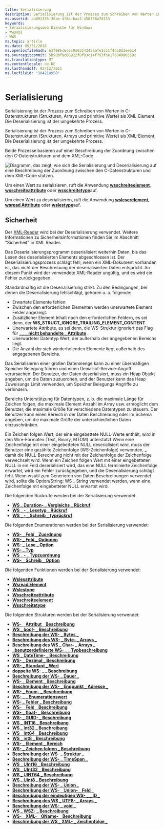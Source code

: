 ```yaml
---
title: Serialisierung
description: Serialisierung ist der Prozess zum Schreiben von Werten in C-Datenstrukturen (Strukturen, Arrays und primitive Werte) als XML-Element. Die Deserialisierung ist der umgekehrte Prozess.
ms.assetid: aa092156-30ae-4f8a-baa2-450f38a78153
keywords:
- Serialisierungsweb Dienste für Windows
- Wwsapi
- WWS
ms.topic: article
ms.date: 05/31/2018
ms.openlocfilehash: 63f986c6cec9a035424aaafe1c51f4dc0d3ee014
ms.sourcegitcommit: 5b98bf8c68922f8f03c14f793fbe17504900559c
ms.translationtype: MT
ms.contentlocale: de-DE
ms.lasthandoff: 02/12/2021
ms.locfileid: "104218950"
---
```

# <a name="serialization"></a>Serialisierung

Serialisierung ist der Prozess zum Schreiben von Werten in C-Datenstrukturen (Strukturen, Arrays und primitive Werte) als XML-Element. Die Deserialisierung ist der umgekehrte Prozess.


Serialisierung ist der Prozess zum Schreiben von Werten in C-Datenstrukturen (Strukturen, Arrays und primitive Werte) als XML-Element. Die Deserialisierung ist der umgekehrte Prozess.

Beide Prozesse basieren auf einer Beschreibung der Zuordnung zwischen den C-Datenstrukturen und dem XML-Code.

![Diagramm, das zeigt, wie sich die Serialisierung und Deserialisierung auf eine Beschreibung der Zuordnung zwischen den C-Datenstrukturen und dem XML-Code stützen.](images/xmlmapping.png)

Um einen Wert zu serialisieren, ruft die Anwendung [**wsschreiteelement**](/windows/desktop/api/WebServices/nf-webservices-wswriteelement), [**wsschreiteattribute**](/windows/desktop/api/WebServices/nf-webservices-wswriteattribute) oder [**wsschreitetype**](/windows/desktop/api/WebServices/nf-webservices-wswritetype)auf.

Um einen Wert zu deserialisieren, ruft die Anwendung [**wsleserelement**](/windows/desktop/api/WebServices/nf-webservices-wsreadelement), [**wsread Attribute**](/windows/desktop/api/WebServices/nf-webservices-wsreadattribute) oder [**wslestype**](/windows/desktop/api/WebServices/nf-webservices-wsreadtype)auf.

## <a name="security"></a>Sicherheit

Der [XML-Reader](xml-reader.md) wird bei der Deserialisierung verwendet. Weitere Informationen zu Sicherheitsinformationen finden Sie im Abschnitt "Sicherheit" in XML Reader.

Das Deserialisierungsprogramm deserialisiert weiterhin Daten, bis das Lesen des deserialisierten Elements abgeschlossen ist. Der Deserialisierungsprozess schlägt fehl, wenn ein XML-Dokument vorhanden ist, das nicht der Beschreibung der deserialisierten Daten entspricht. An diesem Punkt wird der verwendete XML-Reader ungültig, und es wird ein Fehler zurückgegeben.

Standardmäßig ist die Deserialisierung strikt. Zu den Bedingungen, bei denen die Deserialisierung fehlschlägt, gehören u. a. folgende:

-   Erwartete Elemente fehlen
-   Zwischen den erforderlichen Elementen werden unerwartete Element Felder angezeigt.
-   Zusätzlicher Element Inhalt nach den erforderlichen Feldern, es sei denn, der **WS_STRUCT_IGNORE_TRAILING_ELEMENT_CONTENT**
-   Unerwartete Attribute, es sei denn, die WS-Struktur ignoriert das Flag für [**\_ \_ \_ nicht behandelte \_ Attribute**](https://msdn.microsoft.com/library/Dd323454(v=VS.85).aspx) .
-   Unerwarteter Datentyp Wert, der außerhalb des angegebenen Bereichs liegt.
-   Die Anzahl der sich wiederholenden Elemente liegt außerhalb des angegebenen Bereichs.

Das Serialisieren einer großen Datenmenge kann zu einer übermäßigen Speicher Belegung führen und einen Denial-of-Service-Angriff verursachen. Der Benutzer, der Daten deserialisiert, muss ein Heap Objekt angeben, um die Daten zuzuordnen, und der Benutzer kann das Heap Zuweisungs Limit verwenden, um Speicher Belegungs Angriffe zu verhindern.

Bereichs Unterstützung für Datentypen, z. b. die maximale Länge für Zeichen folgen, die maximale Element Anzahl im Array usw. ermöglicht dem Benutzer, die maximale Größe für verschiedene Datentypen zu steuern. Der Benutzer kann einen Bereich in der Daten Beschreibung oder im Schema angeben, um die maximale Größe der unterschiedlichen Daten einzuschränken.

Ein Zeichen folgen Wert, der eine eingebettete NULL-Werte enthält, wird in den Wire-Formaten (Text, Binary, MTOM) unterstützt Wenn eine Zeichenfolge mit einer eingebetteten NULL deserialisiert wird, muss der Benutzer eine gezählte Zeichenfolge (WS-Zeichenfolge) verwenden, \_ damit die NULL-Berechnung nicht mit der Zeichenfolge der Zeichenfolge verwechselt wird. Wenn ein Zeichen folgen Wert mit einer eingebetteten NULL in ein Feld deserialisiert wird, das eine NULL terminierte Zeichenfolge erwartet, wird ein Fehler zurückgegeben, und die Deserialisierung schlägt fehl. Wenn wsutil zum Generieren von Daten Beschreibungen verwendet wird, sollte die Option/String: WS \_ String verwendet werden, wenn eine Zeichenfolge mit eingebetteter NULL erwartet wird.

Die folgenden Rückrufe werden bei der Serialisierung verwendet:

-   [**WS \_ Duration- \_ Vergleichs \_ Rückruf**](/windows/desktop/api/WebServices/nc-webservices-ws_duration_comparison_callback)
-   [**WS \_ - \_ Lesetyp \_ Rückruf**](/windows/desktop/api/WebServices/nc-webservices-ws_read_type_callback)
-   [**WS \_ - \_ Schreib \_ typrückruf**](/windows/desktop/api/WebServices/nc-webservices-ws_write_type_callback)

Die folgenden Enumerationen werden bei der Serialisierung verwendet:

-   [**WS- \_ Feld \_ Zuordnung**](/windows/desktop/api/WebServices/ne-webservices-ws_field_mapping)
-   [**WS- \_ Feld \_ Optionen**](/windows/win32/api/webservices/ne-webservices-ws_xml_reader_encoding_type)
-   [**WS- \_ Lese \_ Option**](/windows/desktop/api/WebServices/ne-webservices-ws_read_option)
-   [**WS- \_ Typ**](/windows/desktop/api/WebServices/ne-webservices-ws_type)
-   [**WS \_ - \_ Typzuordnung**](/windows/desktop/api/WebServices/ne-webservices-ws_type_mapping)
-   [**WS- \_ Schreib \_ Option**](/windows/desktop/api/WebServices/ne-webservices-ws_write_option)

Die folgenden Funktionen werden bei der Serialisierung verwendet:

-   [**Wslesattribute**](/windows/desktop/api/WebServices/nf-webservices-wsreadattribute)
-   [**Wsread Element**](/windows/desktop/api/WebServices/nf-webservices-wsreadelement)
-   [**Wslestype**](/windows/desktop/api/WebServices/nf-webservices-wsreadtype)
-   [**Wsschreiteattribute**](/windows/desktop/api/WebServices/nf-webservices-wswriteattribute)
-   [**Wsschreiteelement**](/windows/desktop/api/WebServices/nf-webservices-wswriteelement)
-   [**Wsschreitetype**](/windows/desktop/api/WebServices/nf-webservices-wswritetype)

Die folgenden Strukturen werden bei der Serialisierung verwendet:

-   [**WS- \_ Attribut \_ Beschreibung**](/windows/desktop/api/WebServices/ns-webservices-ws_attribute_description)
-   [**WS \_ bool- \_ Beschreibung**](/windows/desktop/api/WebServices/ns-webservices-ws_bool_description)
-   [**Beschreibung der WS- \_ Bytes \_**](/windows/desktop/api/WebServices/ns-webservices-ws_bytes_description)
-   [**Beschreibung des WS- \_ Byte- \_ Arrays \_**](/windows/desktop/api/WebServices/ns-webservices-ws_byte_array_description)
-   [**Beschreibung des WS \_ Char- \_ Arrays \_**](/windows/desktop/api/WebServices/ns-webservices-ws_char_array_description)
-   [**\_benutzerdefinierte WS- \_ \_ Typbeschreibung**](/windows/desktop/api/WebServices/ns-webservices-ws_custom_type_description)
-   [**WS \_ DateTime- \_ Beschreibung**](/windows/desktop/api/WebServices/ns-webservices-ws_datetime_description)
-   [**WS- \_ Dezimal \_ Beschreibung**](/windows/desktop/api/WebServices/ns-webservices-ws_decimal_description)
-   [**WS- \_ Standard \_ Wert**](/windows/desktop/api/WebServices/ns-webservices-ws_default_value)
-   [**doppelte WS- \_ \_ Beschreibung**](/windows/desktop/api/WebServices/ns-webservices-ws_double_description)
-   [**Beschreibung der WS- \_ Dauer \_**](/windows/desktop/api/WebServices/ns-webservices-ws_duration_description)
-   [**WS- \_ Element \_ Beschreibung**](/windows/desktop/api/WebServices/ns-webservices-ws_element_description)
-   [**Beschreibung der WS- \_ Endpunkt \_ Adresse \_**](/windows/desktop/api/WebServices/ns-webservices-ws_endpoint_address_description)
-   [**WS- \_ Enum- \_ Beschreibung**](/windows/desktop/api/WebServices/ns-webservices-ws_enum_description)
-   [**WS- \_ \_ Enumerationswert**](/windows/desktop/api/WebServices/ns-webservices-ws_enum_value)
-   [**WS- \_ Fehler \_ Beschreibung**](/windows/desktop/api/WebServices/ns-webservices-ws_fault_description)
-   [**WS- \_ Feld \_ Beschreibung**](/windows/desktop/api/WebServices/ns-webservices-ws_field_description)
-   [**WS- \_ float- \_ Beschreibung**](/windows/desktop/api/WebServices/ns-webservices-ws_float_description)
-   [**WS- \_ GUID- \_ Beschreibung**](/windows/desktop/api/WebServices/ns-webservices-ws_guid_description)
-   [**WS \_ INT16 \_ Beschreibung**](/windows/desktop/api/WebServices/ns-webservices-ws_int16_description)
-   [**WS \_ Int32 \_ Beschreibung**](/windows/desktop/api/WebServices/ns-webservices-ws_int32_description)
-   [**WS \_ Int64 \_ Beschreibung**](/windows/desktop/api/WebServices/ns-webservices-ws_int64_description)
-   [**WS \_ int8 \_ Beschreibung**](/windows/desktop/api/WebServices/ns-webservices-ws_int8_description)
-   [**WS- \_ Element \_ Bereich**](/windows/desktop/api/WebServices/ns-webservices-ws_item_range)
-   [**WS- \_ Zeichen folgen \_ Beschreibung**](/windows/desktop/api/WebServices/ns-webservices-ws_string_description)
-   [**Beschreibung der WS- \_ Struktur \_**](/windows/desktop/api/WebServices/ns-webservices-ws_struct_description)
-   [**Beschreibung der WS- \_ TimeSpan \_**](/windows/desktop/api/WebServices/ns-webservices-ws_timespan_description)
-   [**WS \_ UInt16 \_ Beschreibung**](/windows/desktop/api/WebServices/ns-webservices-ws_uint16_description)
-   [**WS \_ UInt32 \_ Beschreibung**](/windows/desktop/api/WebServices/ns-webservices-ws_uint32_description)
-   [**WS \_ UINT64 \_ Beschreibung**](/windows/desktop/api/WebServices/ns-webservices-ws_uint64_description)
-   [**WS \_ Uint8 \_ Beschreibung**](/windows/desktop/api/WebServices/ns-webservices-ws_uint8_description)
-   [**Beschreibung der WS- \_ Union \_**](/windows/desktop/api/WebServices/ns-webservices-ws_union_description)
-   [**Beschreibung der WS- \_ Union- \_ Feld \_**](/windows/desktop/api/WebServices/ns-webservices-ws_union_field_description)
-   [**Beschreibung der eindeutigen WS- \_ \_ ID \_**](/windows/desktop/api/WebServices/ns-webservices-ws_unique_id_description)
-   [**Beschreibung des WS \_ UTF8- \_ Arrays \_**](/windows/desktop/api/WebServices/ns-webservices-ws_utf8_array_description)
-   [**Beschreibung der WS- \_ void \_**](/windows/desktop/api/WebServices/ns-webservices-ws_void_description)
-   [**WS \_ WSZ- \_ Beschreibung**](/windows/desktop/api/WebServices/ns-webservices-ws_wsz_description)
-   [**WS- \_ XML- \_ QName- \_ Beschreibung**](/windows/desktop/api/WebServices/ns-webservices-ws_xml_qname_description)
-   [**Beschreibung der WS \_ XML- \_ Zeichenfolge \_**](/windows/desktop/api/WebServices/ns-webservices-ws_xml_string_description)

 

 




